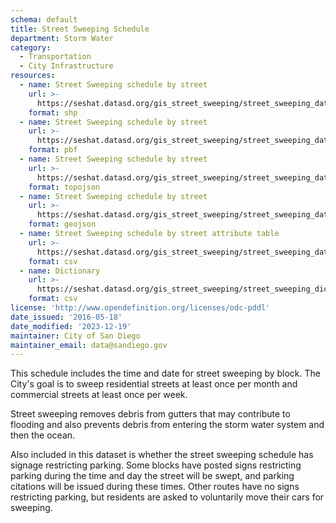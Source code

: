 ```yaml
---
schema: default
title: Street Sweeping Schedule
department: Storm Water
category:
  - Transportation
  - City Infrastructure
resources:
  - name: Street Sweeping schedule by street
    url: >-
      https://seshat.datasd.org/gis_street_sweeping/street_sweeping_datasd.zip
    format: shp
  - name: Street Sweeping schedule by street
    url: >-
      https://seshat.datasd.org/gis_street_sweeping/street_sweeping_datasd.pbf
    format: pbf
  - name: Street Sweeping schedule by street
    url: >-
      https://seshat.datasd.org/gis_street_sweeping/street_sweeping_datasd.topo.json
    format: topojson
  - name: Street Sweeping schedule by street
    url: >-
      https://seshat.datasd.org/gis_street_sweeping/street_sweeping_datasd.geojson
    format: geojson
  - name: Street Sweeping schedule by street attribute table
    url: >-
      https://seshat.datasd.org/gis_street_sweeping/street_sweeping_datasd.csv
    format: csv
  - name: Dictionary
    url: >-
      https://seshat.datasd.org/gis_street_sweeping/street_sweeping_dictionary_datasd.csv
    format: csv
license: 'http://www.opendefinition.org/licenses/odc-pddl'
date_issued: '2016-05-18'
date_modified: '2023-12-19'
maintainer: City of San Diego
maintainer_email: data@sandiego.gov
---
```

This schedule includes the time and date for street sweeping by block.
The City's goal is to sweep residential streets at least once per month
and commercial streets at least once per week.
<!--more-->
Street sweeping removes debris from gutters that may contribute to flooding
and also prevents debris from entering the storm water system and then the ocean.

Also included in this dataset is whether the street sweeping schedule has
signage restricting parking. Some blocks have posted signs restricting parking
during the time and day the street will be swept, and parking citations
will be issued during these times. Other routes have no signs restricting
parking, but residents are asked to voluntarily move their cars for sweeping.

